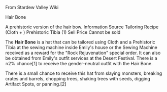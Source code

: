From Stardew Valley Wiki

Hair Bone

A prehistoric version of the hair bow. Information Source Tailoring Recipe  
(Cloth + ) Prehistoric Tibia (1) Sell Price Cannot be sold

The **Hair Bone** is a hat that can be tailored using Cloth and a Prehistoric Tibia at the sewing machine inside Emily's house or the Sewing Machine received as a reward for the "Rock Rejuvenation" special order. It can also be obtained from Emily's outfit services at the Desert Festival. There is a ≈2% chance\[1] to receive the gender-neutral outfit with the Hair Bone.

There is a small chance to receive this hat from slaying monsters, breaking crates and barrels, chopping trees, shaking trees with seeds, digging Artifact Spots, or panning.\[2]